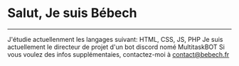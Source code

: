 # Salut, Je suis Bébech
-------------------------------------------------------------------------------
J'étudie actuellenment les langages suivant: HTML, CSS, JS, PHP
Je suis actuellement le directeur de projet d'un bot discord nomé MultitaskBOT
Si vous voulez des infos supplémentaies, contactez-moi à contact@bebech.fr

<!---
Mathbech/Mathbech is a ✨ special ✨ repository because its `README.md` (this file) appears on your GitHub profile.
You can click the Preview link to take a look at your changes.
--->
